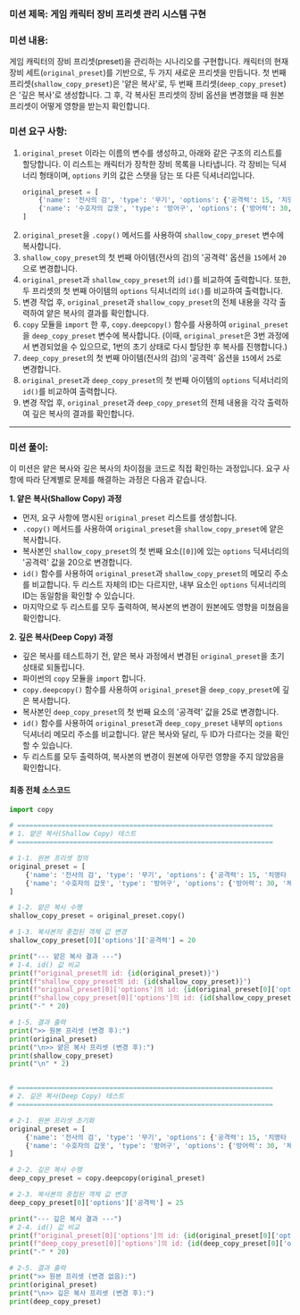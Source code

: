 ### **미션 제목**: 게임 캐릭터 장비 프리셋 관리 시스템 구현

### **미션 내용**:
게임 캐릭터의 장비 프리셋(preset)을 관리하는 시나리오를 구현합니다.
캐릭터의 현재 장비 세트(`original_preset`)를 기반으로, 두 가지 새로운 프리셋을 만듭니다.
첫 번째 프리셋(`shallow_copy_preset`)은 '얕은 복사'로, 두 번째 프리셋(`deep_copy_preset`)은 '깊은 복사'로 생성합니다.
그 후, 각 복사된 프리셋의 장비 옵션을 변경했을 때 원본 프리셋이 어떻게 영향을 받는지 확인합니다.

### **미션 요구 사항**:
1.  `original_preset` 이라는 이름의 변수를 생성하고, 아래와 같은 구조의 리스트를 할당합니다. 이 리스트는 캐릭터가 장착한 장비 목록을 나타냅니다. 각 장비는 딕셔너리 형태이며, `options` 키의 값은 스탯을 담는 또 다른 딕셔너리입니다.
    ```python
    original_preset = [
        {'name': '전사의 검', 'type': '무기', 'options': {'공격력': 15, '치명타 확률': 5}},
        {'name': '수호자의 갑옷', 'type': '방어구', 'options': {'방어력': 30, '체력': 100}}
    ]
    ```
2.  `original_preset`을 `.copy()` 메서드를 사용하여 `shallow_copy_preset` 변수에 복사합니다.
3.  `shallow_copy_preset`의 첫 번째 아이템(전사의 검)의 '공격력' 옵션을 `15`에서 `20`으로 변경합니다.
4.  `original_preset`과 `shallow_copy_preset`의 `id()`를 비교하여 출력합니다. 또한, 두 프리셋의 첫 번째 아이템의 `options` 딕셔너리의 `id()`를 비교하여 출력합니다.
5.  변경 작업 후, `original_preset`과 `shallow_copy_preset`의 전체 내용을 각각 출력하여 얕은 복사의 결과를 확인합니다.
6.  `copy` 모듈을 `import` 한 후, `copy.deepcopy()` 함수를 사용하여 `original_preset`을 `deep_copy_preset` 변수에 복사합니다. (이때, `original_preset`은 3번 과정에서 변경되었을 수 있으므로, 1번의 초기 상태로 다시 할당한 후 복사를 진행합니다.)
7.  `deep_copy_preset`의 첫 번째 아이템(전사의 검)의 '공격력' 옵션을 `15`에서 `25`로 변경합니다.
8.  `original_preset`과 `deep_copy_preset`의 첫 번째 아이템의 `options` 딕셔너리의 `id()`를 비교하여 출력합니다.
9.  변경 작업 후, `original_preset`과 `deep_copy_preset`의 전체 내용을 각각 출력하여 깊은 복사의 결과를 확인합니다.

---

### **미션 풀이**:

이 미션은 얕은 복사와 깊은 복사의 차이점을 코드로 직접 확인하는 과정입니다. 요구 사항에 따라 단계별로 문제를 해결하는 과정은 다음과 같습니다.

**1. 얕은 복사(Shallow Copy) 과정**

- 먼저, 요구 사항에 명시된 `original_preset` 리스트를 생성합니다.
- `.copy()` 메서드를 사용하여 `original_preset`을 `shallow_copy_preset`에 얕은 복사합니다.
- 복사본인 `shallow_copy_preset`의 첫 번째 요소(`[0]`)에 있는 `options` 딕셔너리의 '공격력' 값을 20으로 변경합니다.
- `id()` 함수를 사용하여 `original_preset`과 `shallow_copy_preset`의 메모리 주소를 비교합니다. 두 리스트 자체의 ID는 다르지만, 내부 요소인 `options` 딕셔너리의 ID는 동일함을 확인할 수 있습니다.
- 마지막으로 두 리스트를 모두 출력하여, 복사본의 변경이 원본에도 영향을 미쳤음을 확인합니다.

**2. 깊은 복사(Deep Copy) 과정**

- 깊은 복사를 테스트하기 전, 얕은 복사 과정에서 변경된 `original_preset`을 초기 상태로 되돌립니다.
- 파이썬의 `copy` 모듈을 `import` 합니다.
- `copy.deepcopy()` 함수를 사용하여 `original_preset`을 `deep_copy_preset`에 깊은 복사합니다.
- 복사본인 `deep_copy_preset`의 첫 번째 요소의 '공격력' 값을 25로 변경합니다.
- `id()` 함수를 사용하여 `original_preset`과 `deep_copy_preset` 내부의 `options` 딕셔너리 메모리 주소를 비교합니다. 얕은 복사와 달리, 두 ID가 다르다는 것을 확인할 수 있습니다.
- 두 리스트를 모두 출력하여, 복사본의 변경이 원본에 아무런 영향을 주지 않았음을 확인합니다.

#### **최종 전체 소스코드**
```python
import copy

# ================================================================
# 1. 얕은 복사(Shallow Copy) 테스트
# ================================================================

# 1-1. 원본 프리셋 정의
original_preset = [
    {'name': '전사의 검', 'type': '무기', 'options': {'공격력': 15, '치명타 확률': 5}},
    {'name': '수호자의 갑옷', 'type': '방어구', 'options': {'방어력': 30, '체력': 100}}
]

# 1-2. 얕은 복사 수행
shallow_copy_preset = original_preset.copy()

# 1-3. 복사본의 중첩된 객체 값 변경
shallow_copy_preset[0]['options']['공격력'] = 20

print("--- 얕은 복사 결과 ---")
# 1-4. id() 값 비교
print(f"original_preset의 id: {id(original_preset)}")
print(f"shallow_copy_preset의 id: {id(shallow_copy_preset)}")
print(f"original_preset[0]['options']의 id: {id(original_preset[0]['options'])}")
print(f"shallow_copy_preset[0]['options']의 id: {id(shallow_copy_preset[0]['options'])}")
print("-" * 20)

# 1-5. 결과 출력
print(">> 원본 프리셋 (변경 후):")
print(original_preset)
print("\n>> 얕은 복사 프리셋 (변경 후):")
print(shallow_copy_preset)
print("\n" * 2)


# ================================================================
# 2. 깊은 복사(Deep Copy) 테스트
# ================================================================

# 2-1. 원본 프리셋 초기화
original_preset = [
    {'name': '전사의 검', 'type': '무기', 'options': {'공격력': 15, '치명타 확률': 5}},
    {'name': '수호자의 갑옷', 'type': '방어구', 'options': {'방어력': 30, '체력': 100}}
]

# 2-2. 깊은 복사 수행
deep_copy_preset = copy.deepcopy(original_preset)

# 2-3. 복사본의 중첩된 객체 값 변경
deep_copy_preset[0]['options']['공격력'] = 25

print("--- 깊은 복사 결과 ---")
# 2-4. id() 값 비교
print(f"original_preset[0]['options']의 id: {id(original_preset[0]['options'])}")
print(f"deep_copy_preset[0]['options']의 id: {id(deep_copy_preset[0]['options'])}")
print("-" * 20)

# 2-5. 결과 출력
print(">> 원본 프리셋 (변경 없음):")
print(original_preset)
print("\n>> 깊은 복사 프리셋 (변경 후):")
print(deep_copy_preset)
```